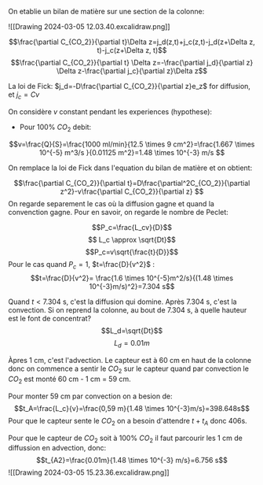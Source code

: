 On etablie un bilan de matière sur une section de la colonne:

![[Drawing 2024-03-05 12.03.40.excalidraw.png]]

$$\frac{\partial C_{CO_2}}{\partial t}\Delta z=j_d(z,t)+j_c(z,t)-j_d(z+\Delta z, t)-j_c(z+\Delta z, t)$$
$$\frac{\partial C_{CO_2}}{\partial t} \Delta z=-\frac{\partial j_d}{\partial z} \Delta z-\frac{\partial j_c}{\partial z}\Delta z$$

La loi de Fick: $j_d=-D\frac{\partial C_{CO_2}}{\partial z}e_z$ for diffusion, et $j_c=Cv$ 

On considère $v$ constant pendant les experiences (hypothese):

- Pour 100% $CO_2$ debit:

$$v=\frac{Q}{S}=\frac{1000 ml/min}{12.5 \times 9 cm^2}=\frac{1.667 \times 10^{-5} m^3/s }{0.01125 m^2}=1.48 \times 10^{-3} m/s $$

On remplace la loi de Fick dans l'equation du bilan de matière et on obtient:

$$\frac{\partial C_{CO_2}}{\partial t}=D\frac{\partial^2C_{CO_2}}{\partial z^2}-v\frac{\partial C_{CO_2}}{\partial z} $$
On regarde separement le cas où la diffusion gagne et quand la convenction gagne. 
Pour en savoir, on regarde le nombre de Peclet:

$$P_c=\frac{L_cv}{D}$$
$$ L_c \approx \sqrt{Dt}$$
$$P_c=v\sqrt{\frac{t}{D}}$$
Pour le cas quand $P_c=1$, $t=\frac{D}{v^2}$ :
$$t=\frac{D}{v^2}= \frac{1.6 \times 10^{-5}m^2/s}{(1.48 \times 10^{-3}m/s)^2}=7.304 s$$

Quand $t<7.304$ s, c'est la diffusion qui domine. Après 7.304 s, c'est la convection. 
Si on reprend la colonne, au bout de 7.304 s, à quelle hauteur est le font de concentrat?
$$L_d=\sqrt{Dt}$$
$$L_d=0.01 m $$

Àpres 1 cm, c'est l'advection. Le capteur est à 60 cm en haut de la colonne donc on commence a sentir le $CO_2$ sur le capteur quand par convection le $CO_2$ est monté 60 cm - 1 cm = 59 cm. 

Pour monter 59 cm par convection on a besion de:
$$t_A=\frac{L_c}{v}=\frac{0,59 m}{1.48 \times 10^{-3}m/s}=398.648s$$
Pour que le capteur sente le $CO_2$ on a besoin d'attendre $t+t_A$ donc 406s. 

Pour que le capteur de $CO_2$ soit à 100% $CO_2$ il faut parcourir les 1 cm de diffussion en advection, donc:
$$t_{A2}=\frac{0.01m}{1.48 \times 10^{-3} m/s}=6.756 s$$
![[Drawing 2024-03-05 15.23.36.excalidraw.png]]

